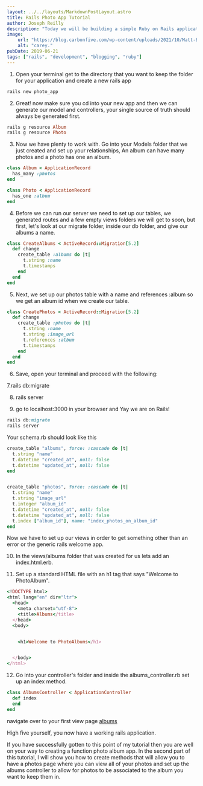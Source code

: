 ```yaml
---
layout: ../../layouts/MarkdownPostLayout.astro
title: Rails Photo App Tutorial
author: Joseph Reilly
description: "Today we will be building a simple Ruby on Rails application that allows you to store photos in Albums that you create. First things first, this article assumes you have basic knowledge of the Ruby language and that you are familiar with rails. I will go through the steps of creating an application in Rails but will not be explaining everything in detail, follow along to get a nifty app to store your photos."
image: 
    url: "https://blog.carbonfive.com/wp-content/uploads/2021/10/Matt-Brictson-Interview-Ruby-on-Rails.png"
    alt: "carey."
pubDate: 2019-06-21
tags: ["rails", "development", "blogging", "ruby"]
---
```



1. Open your terminal get to the directory that you want to keep the folder for your application and create a new rails app

```ruby
rails new photo_app
```

2. Great! now make sure you cd into your new app and then we can generate our model and controllers, your single source of truth should always be generated first.

```ruby
rails g resource Album
rails g resource Photo
```
3. Now we have plenty to work with. Go into your Models folder that we just created and set up your relationships, An album can have many photos and a photo has one an album.

```ruby
class Album < ApplicationRecord
  has_many :photos
end

class Photo < ApplicationRecord
  has_one :album
end
```

4. Before we can run our server we need to set up our tables, we generated routes and a few empty views folders we will get to soon, but first, let's look at our migrate folder, inside our db folder, and give our albums a name.

```ruby
class CreateAlbums < ActiveRecord::Migration[5.2]
  def change
    create_table :albums do |t|
      t.string :name
      t.timestamps
    end
  end
end
```
5. Next, we set up our photos table with a name and references :album so we get an album id when we create our table.

```ruby
class CreatePhotos < ActiveRecord::Migration[5.2]
  def change
    create_table :photos do |t|
      t.string :name
      t.string :image_url
      t.references :album
      t.timestamps
    end
  end
end
```

6. Save, open your terminal and proceed with the following:

7.rails db:migrate

8. rails server

9. go to localhost:3000 in your browser and Yay we are on Rails!

```ruby
rails db:migrate
rails server
```

Your schema.rb should look like this

```ruby
create_table "albums", force: :cascade do |t|
  t.string "name"
  t.datetime "created_at", null: false
  t.datetime "updated_at", null: false
end


create_table "photos", force: :cascade do |t|
  t.string "name"
  t.string "image_url"
  t.integer "album_id"
  t.datetime "created_at", null: false
  t.datetime "updated_at", null: false
  t.index ["album_id"], name: "index_photos_on_album_id"
end
```

Now we have to set up our views in order to get something other than an error or the generic rails welcome app.

10. In the views/albums folder that was created for us lets add an index.html.erb.

11. Set up a standard HTML file with an h1 tag that says "Welcome to PhotoAlbum".

```ruby
<!DOCTYPE html>
<html lang="en" dir="ltr">
  <head>
    <meta charset="utf-8">
    <title>Albums</title>
  </head>
  <body>


    <h1>Welcome to PhotoAlbums</h1>


  </body>
</html>
```

12. Go into your controller's folder and inside the albums_controller.rb set up an index method.

```ruby
class AlbumsController < ApplicationController
  def index
  end
end
```

navigate over to your first view page [albums](http://localhost:3000/albums)

High five yourself, you now have a working rails application.


If you have successfully gotten to this point of my tutorial then you are well on your way to creating a function photo album app. In the second part of this tutorial, I will show you how to create methods that will allow you to have a photos page where you can view all of your photos and set up the albums controller to allow for photos to be associated to the album you want to keep them in.